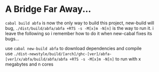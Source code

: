 # A Bridge Far Away...

`cabal build abfa` is now the only way to build this project, new-build will bug, `./dist/build/abfa/abfa +RTS -s -M[x]m -N[n]` is the way to run it.  i leave the following so i remember how to do it when new-cabal fixes its bugs...

use `cabal new-build abfa` to download dependencies and compile  
use `./dist-newstyle/build/[arch]/ghc-[ver]/abfa-[ver]/x/abfa/build/abfa/abfa +RTS -s -M[x]m -N[n]` to run with x megabytes and n cores  

